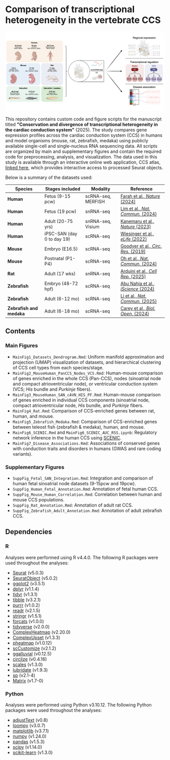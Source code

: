# Comparison of transcriptional heterogeneity in the vertebrate CCS

![Comparative CCS graphical abstract](images/schematic_v6.png)

This repository contains custom code and figure scripts for the manuscript titled **"Conservation and divergence of transcriptional heterogeneity in the cardiac conduction system"** (2025). The study compares gene expression profiles across the cardiac conduction system (CCS) in humans and model organisms (mouse, rat, zebrafish, medaka) using publicly available single-cell and single-nucleus RNA sequencing data. All scripts are organized by main and supplementary figures and contain the required code for preprocessing, analysis, and visualization. The data used in this study is available through an interactive online web application, CCS atlas, [linked here](https://ccsatlas.com/), which provides interactive access to processed Seurat objects.

Below is a summary of the datasets used:

| **Species**                | **Stages included**         | **Modality**         | **Reference**                     |
|----------------------------|-----------------------------|----------------------|-----------------------------------|
| **Human**                  | Fetus (9-15 pcw)            | scRNA-seq, MERFISH   | [Farah et al., *Nature* (2024)](https://doi.org/10.1038/s41586-024-07171-z)       |
| **Human**                  | Fetus (19 pcw)              | snRNA-seq            | [Lim et al., *Nat. Commun.* (2024)](https://doi.org/10.1038/s41467-024-54337-4)   |
| **Human**                  | Adult (20-75 yrs)           | snRNA-seq, Visium    | [Kanemaru et al., *Nature* (2023)](https://doi.org/10.1038/s41586-023-06311-1)    |
| **Human**                  | iPSC-SAN (day 0 to day 19)  | scRNA-seq            | [Wiesinger et al., *eLife* (2022)](https://doi.org/10.7554/elife.76781)    |
| **Mouse**                  | Embryo (E16.5)              | scRNA-seq            | [Goodyer et al., *Circ. Res.* (2019)](https://doi.org/10.1161/circresaha.118.314578) |
| **Mouse**                  | Postnatal (P1-P4)           | scRNA-seq            | [Oh et al., *Nat. Commun.* (2024)](https://doi.org/10.1038/s41467-024-50849-1)    |
| **Rat**                    | Adult (17 wks)              | snRNA-seq            | [Arduini et al., *Cell Rep.* (2025)](https://doi.org/10.1016/j.celrep.2024.115091)  |
| **Zebrafish**              | Embryo (48-72 hpf)          | scRNA-seq            | [Abu Nahia et al., *iScience* (2024)](https://doi.org/10.1016/j.isci.2024.110083) |
| **Zebrafish**              | Adult (6-12 mo)             | scRNA-seq            | [Li et al., *Nat. Commun.* (2025)](https://doi.org/10.1038/s41467-025-59070-0)    |
| **Zebrafish and medaka**   | Adult (6-18 mo)             | scRNA-seq            | [Carey et al., *Biol. Open.* (2024)](https://doi.org/10.1242/bio.060156)  |

## Contents

### Main Figures

- `MainFig1_Datasets_Dendrogram.Rmd`: Uniform manifold approximation and projection (UMAP) visualization of datasets, and hierarchical clustering of CCS cell types from each species/stage.
- `MainFig2_MouseHuman_PanCCS_Nodes_VCS.Rmd`: Human-mouse comparison of genes enriched in the whole CCS (Pan-CCS), nodes (sinoatrial node and compact atrioventricular node), or ventricular conduction system (VCS; *His* bundle and *Purkinje* fibers).
- `MainFig3_MouseHuman_SAN_cAVN_HIS_PF.Rmd`: Human-mouse comparison of genes enriched in individual CCS components (sinoatrial node, compact atrioventricular node, *His* bundle, and *Purkinje* fibers.
- `MainFig4_Rat.Rmd`: Comparison of CCS-enriched genes between rat, human, and mouse.
- `MainFig5_Zebrafish_Medaka.Rmd`: Comparison of CCS-enriched genes between teleost fish (zebrafish & medaka), human, and mouse.
- `MainFig6_SCENIC.Rmd` and `MainFig6_SCENIC_AUC_RSS.ipynb`: Regulatory network inference in the human CCS using [SCENIC](https://github.com/aertslab/SCENIC).
- `MainFig7_Disease_Associations.Rmd`: Associations of conserved genes with conduction traits and disorders in humans (GWAS and rare coding variants).

### Supplementary Figures

- `SuppFig_Fetal_SAN_Integration.Rmd`: Integration and comparison of human fetal sinoatrial node datasets (9-15pcw and 19pcw).
- `SuppFig_Human_Fetal_Annotation.Rmd`: Annotation of fetal human CCS.
- `SuppFig_Mouse_Human_Correlation.Rmd`: Correlation between human and mouse CCS populations.
- `SuppFig_Rat_Annotation.Rmd`: Annotation of adult rat CCS. 
- `SuppFig_Zebrafish_Adult_Annotation.Rmd`: Annotation of adult zebrafish CCS.

## Dependencies

### R

Analyses were performed using R v4.4.0. The following R packages were used throughout the analyses:

- [Seurat](https://satijalab.org/seurat/) (v5.0.3)
- [SeuratObject](https://cran.r-project.org/package=SeuratObject) (v5.0.2)
- [ggplot2](https://ggplot2.tidyverse.org/) (v3.5.1)
- [dplyr](https://dplyr.tidyverse.org/) (v1.1.4)
- [tidyr](https://tidyr.tidyverse.org/) (v1.3.1)
- [tibble](https://tibble.tidyverse.org/) (v3.2.1)
- [purrr](https://purrr.tidyverse.org/) (v1.0.2)
- [readr](https://readr.tidyverse.org/) (v2.1.5)
- [stringr](https://stringr.tidyverse.org/) (v1.5.1)
- [forcats](https://forcats.tidyverse.org/) (v1.0.0)
- [tidyverse](https://www.tidyverse.org/) (v2.0.0)
- [ComplexHeatmap](https://jokergoo.github.io/ComplexHeatmap-reference/book/) (v2.20.0)
- [ComplexUpset](https://github.com/krassowski/complex-upset) (v1.3.3)
- [pheatmap](https://cran.r-project.org/package=pheatmap) (v1.0.12)
- [scCustomize](https://github.com/samuel-marsh/scCustomize) (v2.1.2)
- [ggalluvial](https://corybrunson.github.io/ggalluvial/) (v0.12.5)
- [circlize](https://jokergoo.github.io/circlize_book/book/) (v0.4.16)
- [scales](https://scales.r-lib.org/) (v1.3.0)
- [lubridate](https://lubridate.tidyverse.org/) (v1.9.3)
- [sp](https://cran.r-project.org/package=sp) (v2.1-4)
- [Matrix](https://cran.r-project.org/package=Matrix) (v1.7-0)

### Python

Analyses were performed using Python v3.10.12. The following Python packages were used throughout the analyses:

- [adjustText](https://github.com/Phlya/adjustText) (v0.8)  
- [loompy](https://github.com/linnarsson-lab/loompy) (v3.0.7)  
- [matplotlib](https://matplotlib.org/) (v3.7.1)  
- [numpy](https://numpy.org/) (v1.24.0)  
- [pandas](https://pandas.pydata.org/) (v1.5.3)  
- [scipy](https://scipy.org/) (v1.14.0)  
- [scikit-learn](https://scikit-learn.org/) (v1.3.0)  
